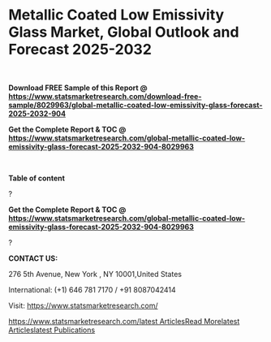 <h1>Metallic Coated Low Emissivity Glass Market, Global Outlook and Forecast 2025-2032</h1><br/><p><strong>Download FREE Sample of this Report @ <a href="https://www.statsmarketresearch.com/download-free-sample/8029963/global-metallic-coated-low-emissivity-glass-forecast-2025-2032-904">https://www.statsmarketresearch.com/download-free-sample/8029963/global-metallic-coated-low-emissivity-glass-forecast-2025-2032-904</a></strong></p>
 
 
 
 <div><b>Get the Complete Report & TOC @ <a href="https://www.statsmarketresearch.com/global-metallic-coated-low-emissivity-glass-forecast-2025-2032-904-8029963">https://www.statsmarketresearch.com/global-metallic-coated-low-emissivity-glass-forecast-2025-2032-904-8029963</a></b></div>
 
 
 
 <p><br />
 
 <b>Table of content</b></p>
 
 
 
 <p>? </p>
 
 
 
 <div><b>Get the Complete Report & TOC @ <a href="https://www.statsmarketresearch.com/global-metallic-coated-low-emissivity-glass-forecast-2025-2032-904-8029963">https://www.statsmarketresearch.com/global-metallic-coated-low-emissivity-glass-forecast-2025-2032-904-8029963</a></b></div>
 
 
 
 <p>? </p>
 
 
 
 <p><b>CONTACT US:</b><br />
 
 276 5th Avenue, New York , NY 10001,United States<br />
 
 International: (+1) 646 781 7170 / +91 8087042414<br />
 
 Visit: <a href="https://www.statsmarketresearch.com/">https://www.statsmarketresearch.com/</a><br />
 
 <a href="https://gyeongbokgung.com">https://www.statsmarketresearch.com/</a><a href="https://hallyeomaritime.com">latest Articles</a><a href="https://jingwansa.com">Read More</a><a href="https://nguoiviet.jp/">latest Articles</a><a href="https://www.intelmarketresearch.com/">latest Publications</a></p>